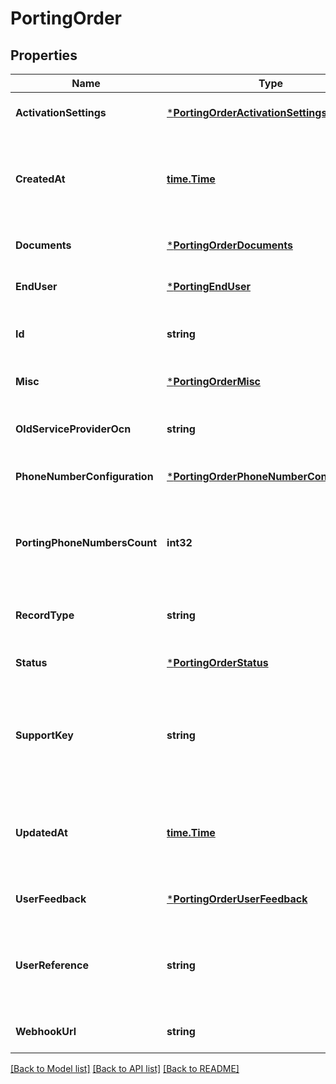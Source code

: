 # PortingOrder

## Properties
Name | Type | Description | Notes
------------ | ------------- | ------------- | -------------
**ActivationSettings** | [***PortingOrderActivationSettings**](PortingOrderActivationSettings.md) |  | [optional] [default to null]
**CreatedAt** | [**time.Time**](time.Time.md) | ISO 8601 formatted date indicating when the resource was created. | [optional] [default to null]
**Documents** | [***PortingOrderDocuments**](PortingOrderDocuments.md) |  | [optional] [default to null]
**EndUser** | [***PortingEndUser**](PortingEndUser.md) |  | [optional] [default to null]
**Id** | **string** | Uniquely identifies this porting order | [optional] [default to null]
**Misc** | [***PortingOrderMisc**](PortingOrderMisc.md) |  | [optional] [default to null]
**OldServiceProviderOcn** | **string** | Identifies the old service provider | [optional] [default to null]
**PhoneNumberConfiguration** | [***PortingOrderPhoneNumberConfiguration**](PortingOrderPhoneNumberConfiguration.md) |  | [optional] [default to null]
**PortingPhoneNumbersCount** | **int32** | Count of phone numbers associated with this porting order | [optional] [default to null]
**RecordType** | **string** | Identifies the type of the resource. | [optional] [default to null]
**Status** | [***PortingOrderStatus**](PortingOrderStatus.md) |  | [optional] [default to null]
**SupportKey** | **string** | A key to reference this porting order when contacting Telnyx customer support | [optional] [default to null]
**UpdatedAt** | [**time.Time**](time.Time.md) | ISO 8601 formatted date indicating when the resource was created. | [optional] [default to null]
**UserFeedback** | [***PortingOrderUserFeedback**](PortingOrderUserFeedback.md) |  | [optional] [default to null]
**UserReference** | **string** | A customer-specified reference number for customer bookkeeping purposes | [optional] [default to null]
**WebhookUrl** | **string** |  | [optional] [default to null]

[[Back to Model list]](../README.md#documentation-for-models) [[Back to API list]](../README.md#documentation-for-api-endpoints) [[Back to README]](../README.md)

